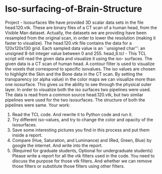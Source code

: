 # Iso-surfacing-of-Brain-Structure

Project - Isosurfaces
We have provided 3D scalar data sets in the file head.120.vtk. These are binary files of a CT scan of a human head, from the Visible Man dataset. Actually, the datasets we are providing have been resampled from the original scan, in order to lower the resolution (making it faster to visualize).
The head.120.vtk file contains the data for a 120x120x130 grid. Each sampled data value is an ``unsigned char'': an unsigned 8-bit integer value between 0 and 255.
head_6.tcl - This TCL script will read the given data and visualize it using the iso- surfaces. The given data is a CT scan of human head. A contour filter is used to visualize the voxels that correspond to specific isovalues. The iso values are chosen to highlight the Skin and the Bone data in the CT scan. By setting the transparency (or alpha value) in the color maps we can visualize more than one isosurface. This gives us the ability to see through the physical outer layer.
In order to visualize both the iso surfaces two pipelines were used. The data is read from a common source head.120.vtk, but two similar pipelines were used for the two isosurfaces. The structure of both the pipelines were same.
Your work:
1. Read the TCL code. And rewrite it to Python code and run it.
2. Try different iso-values, and try to change the color and opacity of the isosurfaces.
3. Save some interesting pictures you find in this process and put them inside a report.
4. Compare (Hue, Saturation, and Luminance) and (Red, Green, Blue) by google the internet. And write into the report.
5. (Required for graduate students, Optional for undergraduate students) Please write a report for all the vtk filters used in the code. You need to discuss the purpose for those vtk filters. And whether we can remove those filters or substitute those filters using other filters.
